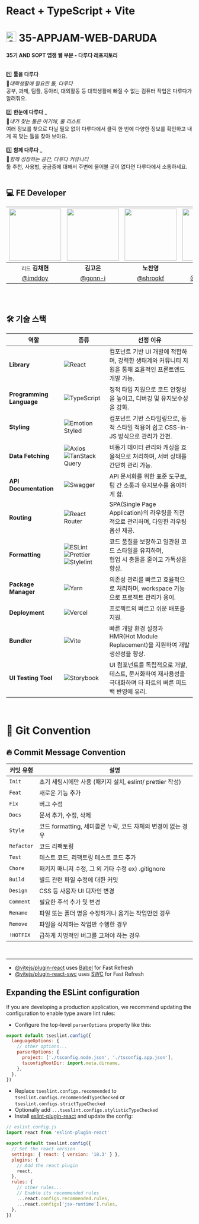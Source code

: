 # React + TypeScript + Vite

# <img src="https://github.com/user-attachments/assets/cadac378-353e-40a8-8645-2140114f6e0b" alt="Group 2085665014" width="27" /> 35-APPJAM-WEB-DARUDA
**35기 AND SOPT 앱잼 웹 부문 - 다루다 레포지토리**
<br>
<br>

1️⃣ **툴을 다루다**<br>📍*대학생활에 필요한 툴, 다루다* <br>
공부, 과제, 팀플, 동아리, 대외활동 등 대학생활에 빠질 수 없는 컴퓨터 작업은 다루다가 알려줘요.<br>
<br>
2️⃣ **한눈에 다루다** _ <br>📍*내가 찾는 툴은 여기에, 툴 리스트*<br>
여러 정보를 찾으로 다닐 필요 없이 다루다에서 클릭 한 번에 다양한 정보를 확인하고 내게 꼭 맞는 툴을 찾아 보아요.<br>
<br>
3️⃣ **함께 다루다** _ <br>📍*함께 성장하는 공간, 다루다 커뮤니티*<br>
툴 추천, 사용법, 궁금증에 대해서 주변에 물어볼 곳이 없다면 다루다에서 소통하세요.<br>
<br>

## 💻 FE Developer

| <img src="https://github.com/user-attachments/assets/ed7faee3-eed9-4885-8b57-396b620a3e59" width="140" height="140" /> | <img src="https://github.com/user-attachments/assets/723d7a8d-01eb-4614-80f2-9491f6678d86"  width="140"  height="140"  /> | <img src="https://github.com/user-attachments/assets/dfde96a0-c3fc-4c9a-9c2a-280408ed6516" width="140"  height="140"  /> | <img src="https://github.com/user-attachments/assets/23aec84c-b7dc-4d46-9f73-4d5c7dfe4e03" width="140"  height="140"  /> |
| :-----------------: | :-----------------: | :-----------------: | :----------------: |
| `리드` **김채현**     | **김고은**       | **노찬영**       | **최 민**       |
| [@imddoy](https://github.com/imddoy) | [@gonn-i](https://github.com/gonn-i) | [@shroqkf](https://github.com/shroqkf) | [@Minn-Choi](https://github.com/Minn-Choi) |
<br>

<br>

## 🛠 기술 스택

  <div align="center">

| 역할                 | 종류                                                                                                                                                                                                                                                                                                                            | 선정 이유                                                                                                                                                           |
| -------------------- | ------------------------------------------------------------------------------------------------------------------------------------------------------------------------------------------------------------------------------------------------------------------------------------------------------------------------------- | ---------------------------------------------------------------------------------------------------------------------------------------------------------------- |
| **Library**          | ![React](https://img.shields.io/badge/React-61DAFB?style=for-the-badge&logo=React&logoColor=black)                                                                                                                                                                                                                              | 컴포넌트 기반 UI 개발에 적합하며, 강력한 생태계와 커뮤니티 지원을 통해 효율적인 프론트엔드 개발 가능.                                                                 |
| **Programming Language** | ![TypeScript](https://img.shields.io/badge/TypeScript-3178C6?style=for-the-badge&logo=TypeScript&logoColor=white)                                                                                                                                                                                                               | 정적 타입 지원으로 코드 안정성을 높이고, 디버깅 및 유지보수성을 강화.                                                                                          |
| **Styling**          | ![Emotion Styled](https://img.shields.io/badge/@emotion/styled-DB7093?style=for-the-badge&logo=emotion&logoColor=white)                                                                                                                                                                                          | 컴포넌트 기반 스타일링으로, 동적 스타일 적용이 쉽고 CSS-in-JS 방식으로 관리가 간편.                                                                               |
| **Data Fetching**    | ![Axios](https://img.shields.io/badge/Axios-5A29E4?style=for-the-badge&logo=Axios&logoColor=white) ![TanStack Query](https://img.shields.io/badge/TanStack%20Query-FF4154?style=for-the-badge&logo=react-query&logoColor=white)                                                                                               | 비동기 데이터 관리와 캐싱을 효율적으로 처리하며, 서버 상태를 간단히 관리 가능.                                                                                  |
| **API Documentation** | ![Swagger](https://img.shields.io/badge/Swagger-85EA2D?style=for-the-badge&logo=Swagger&logoColor=black)                                                                                                                                                                                                                           | API 문서화를 위한 표준 도구로, 팀 간 소통과 유지보수를 용이하게 함.                                                                                            |
| **Routing**          | ![React Router](https://img.shields.io/badge/React%20Router-CA4245?style=for-the-badge&logo=react-router&logoColor=white)                                                                                                                                                                                                      | SPA(Single Page Application)의 라우팅을 직관적으로 관리하며, 다양한 라우팅 옵션 제공.                                                                            |
| **Formatting**       | ![ESLint](https://img.shields.io/badge/ESLint-4B3263?style=for-the-badge&logo=eslint&logoColor=white) ![Prettier](https://img.shields.io/badge/prettier-1A2C34?style=for-the-badge&logo=prettier&logoColor=F7BA3E) ![Stylelint](https://img.shields.io/badge/stylelint-333333?style=for-the-badge&logo=stylelint&logoColor=white") | 코드 품질을 보장하고 일관된 코드 스타일을 유지하며,<br>협업 시 충돌을 줄이고 가독성을 향상.                                                                     |
| **Package Manager**  | ![Yarn](https://img.shields.io/badge/Yarn-2C8EBB?style=for-the-badge&logo=yarn&logoColor=white)                                                                                                                                                                                                                               | 의존성 관리를 빠르고 효율적으로 처리하며, workspace 기능으로 프로젝트 관리가 용이.                                                                               |
| **Deployment**       | ![Vercel](https://img.shields.io/badge/Vercel-000000?style=for-the-badge&logo=vercel&logoColor=white)                                                                                                                                                                                                                           | 프로젝트의 빠르고 쉬운 배포를 지원.                                                                                                  |
| **Bundler**          | ![Vite](https://img.shields.io/badge/Vite-646CFF?style=for-the-badge&logo=vite&logoColor=white)                                                                                                                                                                                                                               | 빠른 개발 환경 설정과 HMR(Hot Module Replacement)을 지원하여 개발 생산성을 향상.                                                                               |
| **UI Testing Tool**  | ![Storybook](https://img.shields.io/badge/Storybook-FF4785?style=for-the-badge&logo=Storybook&logoColor=white)                                                                                                                                                                                                                 | UI 컴포넌트를 독립적으로 개발, 테스트, 문서화하여 재사용성을 극대화하며 타 파트의 빠른 피드백 반영에 유리.                                                                                          |

</div>
<br>


# 🔗 Git Convention

## **🔥 Commit Message Convention**

| **커밋 유형**      | **설명**                                                  |
|-------------------|---------------------------------------------------------|
| `Init`            | 초기 세팅시에만 사용 (패키지 설치, eslint/ prettier 작성)   |
| `Feat`            | 새로운 기능 추가                                          |
| `Fix`             | 버그 수정                                                 |
| `Docs`            | 문서 추가, 수정, 삭제                                      |
| `Style`           | 코드 formatting, 세미콜론 누락, 코드 자체의 변경이 없는 경우 |
| `Refactor`        | 코드 리팩토링                                             |
| `Test`            | 테스트 코드, 리팩토링 테스트 코드 추가                    |
| `Chore`           | 패키지 매니저 수정, 그 외 기타 수정 ex) .gitignore         |
| `Build`           | 빌드 관련 파일 수정에 대한 커밋
| `Design`          | CSS 등 사용자 UI 디자인 변경                              |
| `Comment`         | 필요한 주석 추가 및 변경                                   |
| `Rename`          | 파일 또는 폴더 명을 수정하거나 옮기는 작업만인 경우       |
| `Remove`          | 파일을 삭제하는 작업만 수행한 경우                        |
| `!HOTFIX`         | 급하게 치명적인 버그를 고쳐야 하는 경우                   |
<br>
  
---

- [@vitejs/plugin-react](https://github.com/vitejs/vite-plugin-react/blob/main/packages/plugin-react/README.md) uses [Babel](https://babeljs.io/) for Fast Refresh
- [@vitejs/plugin-react-swc](https://github.com/vitejs/vite-plugin-react-swc) uses [SWC](https://swc.rs/) for Fast Refresh

## Expanding the ESLint configuration

If you are developing a production application, we recommend updating the configuration to enable type aware lint rules:

- Configure the top-level `parserOptions` property like this:

```js
export default tseslint.config({
  languageOptions: {
    // other options...
    parserOptions: {
      project: ['./tsconfig.node.json', './tsconfig.app.json'],
      tsconfigRootDir: import.meta.dirname,
    },
  },
})
```

- Replace `tseslint.configs.recommended` to `tseslint.configs.recommendedTypeChecked` or `tseslint.configs.strictTypeChecked`
- Optionally add `...tseslint.configs.stylisticTypeChecked`
- Install [eslint-plugin-react](https://github.com/jsx-eslint/eslint-plugin-react) and update the config:

```js
// eslint.config.js
import react from 'eslint-plugin-react'

export default tseslint.config({
  // Set the react version
  settings: { react: { version: '18.3' } },
  plugins: {
    // Add the react plugin
    react,
  },
  rules: {
    // other rules...
    // Enable its recommended rules
    ...react.configs.recommended.rules,
    ...react.configs['jsx-runtime'].rules,
  },
})
```
